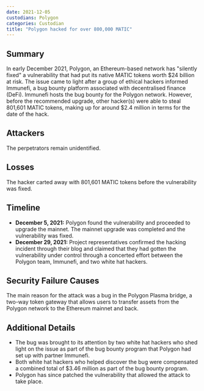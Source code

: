 ```yaml
---
date: 2021-12-05
custodians: Polygon
categories: Custodian
title: "Polygon hacked for over 800,000 MATIC"
---
```


## Summary

In early December 2021, Polygon, an Ethereum-based network has "silently fixed" a vulnerability that had put its native MATIC tokens worth $24 billion at risk. The issue came to light after a group of ethical hackers informed Immunefi, a bug bounty platform associated with decentralised finance (DeFi). Immunefi hosts the bug bounty for the Polygon network. However, before the recommended upgrade, other hacker(s) were able to steal 801,601 MATIC tokens, making up for around $2.4 million in terms for the date of the hack.

## Attackers

The perpetrators remain unidentified. 

## Losses

The hacker carted away with 801,601 MATIC tokens before the vulnerability was fixed.

## Timeline

- **December 5, 2021:** Polygon found the vulnerability and proceeded to upgrade the mainnet. The mainnet upgrade was completed and the vulnerability was fixed.
- **December 29, 2021:** Project representatives confirmed the hacking incident through their blog and claimed that they had gotten the vulnerability under control through a concerted effort between the Polygon team, Immunefi, and two white hat hackers.

## Security Failure Causes

The main reason for the attack was a bug in the Polygon Plasma bridge, a two-way token gateway that allows users to transfer assets from the Polygon network to the Ethereum mainnet and back. 

## Additional Details 

- The bug was brought to its attention by two white hat hackers who shed light on the issue as part of the bug bounty program that Polygon had set up with partner Immunefi.
- Both white hat hackers who helped discover the bug were compensated a combined total of $3.46 million as part of the bug bounty program.
- Polygon has since patched the vulnerability that allowed the attack to take place.
